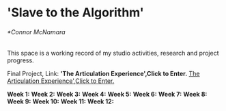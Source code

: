 # 'Slave to the Algorithm'
###### *Connor McNamara

This space is a working record of my studio activities, research and project progress.

Final Project, Link: **'The Articulation Experience',Click to Enter.** [The Articulation Experience',Click to Enter.](https://connor-mcnamara.github.io/Slave-to-the-algorithm/Articulation_/ "The Articulation Experience',Click to Enter.")

**Week 1:**
**Week 2:**
**Week 3:**
**Week 4:**
**Week 5:**
**Week 6:**
**Week 7:**
**Week 8:**
**Week 9:**
**Week 10:**
**Week 11:**
**Week 12:**
